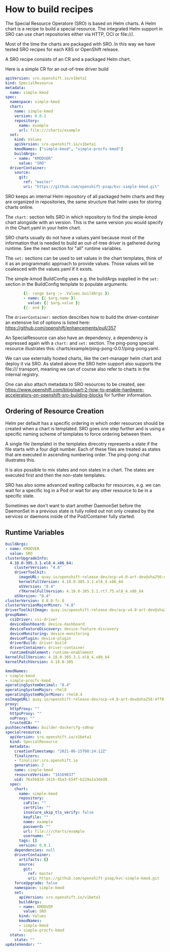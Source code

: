 # How to build recipes

The Special Resource Operatore (SRO) is based on Helm charts. A Helm chart is a recipe
to build a special resource. The integrated Helm support in SRO can use chart repositories
either via HTTP, OCI or file:///.

Most of the time the charts are packaged with SRO. In this way we have tested SRO recipes
for each K8S or OpenShift release.

A SRO recipe consists of an CR and a packaged Helm chart.

Here is a simple CR for an out-of-tree driver build

```yaml
apiVersion: sro.openshift.io/v1beta1
kind: SpecialResource
metadata:
  name: simple-kmod
spec:
  namespace: simple-kmod
  chart:
    name: simple-kmod
    version: 0.0.1
    repository:
      name: example
      url: file:///charts/example
  set:
    kind: Values
    apiVersion: sro.openshift.io/v1beta1
    kmodNames: ["simple-kmod", "simple-procfs-kmod"]
    buildArgs:
    - name: "KMODVER"
      value: "SRO"
  driverContainer:
    source:
      git:
        ref: "master"
        uri: "https://github.com/openshift-psap/kvc-simple-kmod.git"
```

SRO keeps an internal Helm repository of all packaged helm charts and they are
organized in repositories, the same structure that helm uses for storing charts
online.

The `chart:` section tells SRO in which repository to find  the simple-kmod chart
alongside with an version. This is the same version you would specify in the
Chart.yaml in your helm chart.

SRO charts usually do not have a values.yaml because most of the information that
is needed to build an out-of-tree driver is gathered during runtime. See the next
section for "all" runtime variables.

The `set:` sections can be used to set values in the chart templates, think of it
as an programmatic approach to provide values. Those values will be coalesced with
the values.yaml if it exists.

The simple-kmod BuildConfig uses e.g. the buildArgs supplied in the `set:` section
in the BuildConfig template to populate arguments:

```yaml
        {{- range $arg := .Values.buildArgs }}
        - name: {{ $arg.name }}
          value: {{ $arg.value }}
        {{- end }}
```

The `driverContainer:` section describes how to build the driver-container an
extensive list of options is listed here: <https://github.com/openshift/enhancements/pull/357>

An SpecialResource can also have an dependency, a dependency is expressed again
with a `chart:` and `set:` section. The ping-pong special resource illustrates
this: charts/example/ping-pong-0.0.1/ping-pong.yaml.

We can use externally hosted charts, like the cert-manager helm chart and deploy
it via SRO. As stated above the SRO helm support also supports the file:///
transport, meaning we can of course also refer to charts in the internal
registry.

One can also attach metadata to SRO resources to be created, see: <https://www.openshift.com/blog/part-2-how-to-enable-hardware-accelerators-on-openshift-sro-building-blocks> for
further information.

## Ordering of Resource Creation

Helm per default has a specific ordering in which order resources should be created
when a chart is templated. SRO goes one step further and is using a specific naming
scheme of templates to force ordering between them.

A single file (template) in the templates direcotry represents a state if the file
starts with a four digit number. Each of these files are treated as states that
are executed in ascending numbering order. The ping-pong chat illustrates this.

It is alos possible to mix states and non states in a chart. The states are executed
first and then the non-state templates.

SRO has also some advanced waiting callbacks for resources, e.g. we can wait for
a specific log in a Pod or wait for any other resource to be in a specific state.

Sometimes we don't want to start another DaemonSet before the DaemonSet in a
previous state is fully rolled out not only created by the services or daemons
inside of the Pod/Container fully started.

## Runtime Variables

```yaml
buildArgs:
- name: KMODVER
  value: SRO
clusterUpgradeInfo:
  4.18.0-305.3.1.el8_4.x86_64:
    clusterVersion: "4.8"
    driverToolkit:
      imageURL: quay.io/openshift-release-dev/ocp-v4.0-art-dev@sha256:d07d95029663561dc58560751936dc9569bd77a397206e80fb5ab8778a56d920
      kernelFullVersion: 4.18.0-305.3.1.el8_4.x86_64
      oSVersion: "8.4"
      rTKernelFullVersion: 4.18.0-305.3.1.rt7.75.el8_4.x86_64
    oSVersion: "8.4"
clusterVersion: 4.8.0-fc.8
clusterVersionMajorMinor: "4.8"
driverToolkitImage: quay.io/openshift-release-dev/ocp-v4.0-art-dev@sha256:d07d95029663561dc58560751936dc9569bd77a397206e80fb5ab8778a56d920
groupName:
  csiDriver: csi-driver
  deviceDashboard: device-dashboard
  deviceFeatureDiscovery: device-feature-discovery
  deviceMonitoring: device-monitoring
  devicePlugin: device-plugin
  driverBuild: driver-build
  driverContainer: driver-container
  runtimeEnablement: runtime-enablement
kernelFullVersion: 4.18.0-305.3.1.el8_4.x86_64
kernelPatchVersion: 4.18.0-305

kmodNames:
- simple-kmod
- simple-procfs-kmod
operatingSystemDecimal: "8.4"
operatingSystemMajor: rhel8
operatingSystemMajorMinor: rhel8.4
osImageURL: quay.io/openshift-release-dev/ocp-v4.0-art-dev@sha256:4ff8f292fc4f65e812c99b023204eff84d6737ac42dcd198e4792213a1471873
proxy:
  httpProxy: ""
  httpsProxy: ""
  noProxy: ""
  trustedCA: ""
pushSecretName: builder-dockercfg-sd6vp
specialresource:
  apiVersion: sro.openshift.io/v1beta1
  kind: SpecialResource
  metadata:
    creationTimestamp: "2021-06-15T08:24:12Z"
    finalizers:
    - finalizer.sro.openshift.io
    generation: 2
    name: simple-kmod
    resourceVersion: "16169837"
    uid: 76a56824-161b-45a3-b54f-b229a1a3ded8
  spec:
    chart:
      name: simple-kmod
      repository:
        caFile: ""
        certFile: ""
        insecure_skip_tls_verify: false
        keyFile: ""
        name: example
        password: ""
        url: file:///charts/example
        username: ""
      tags: []
      version: 0.0.1
    dependencies: null
    driverContainer:
      artifacts: {}
      source:
        git:
          ref: master
          uri: https://github.com/openshift-psap/kvc-simple-kmod.git
    forceUpgrade: false
    namespace: simple-kmod
    set:
      apiVersion: sro.openshift.io/v1beta1
      buildArgs:
      - name: KMODVER
        value: SRO
      kind: Values
      kmodNames:
      - simple-kmod
      - simple-procfs-kmod
  status:
    state: ""
updateVendor: ""
```
